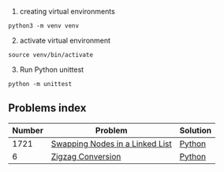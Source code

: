 1. creating virtual environments
```shell
python3 -m venv venv
```
2. activate virtual environment
```shell
source venv/bin/activate
```
3. Run Python unittest
```
python -m unittest
```
## Problems index
| Number | Problem                                                                                           | Solution                                                 |
|--------|---------------------------------------------------------------------------------------------------|----------------------------------------------------------|
| 1721   | [Swapping Nodes in a Linked List](https://leetcode.com/problems/swapping-nodes-in-a-linked-list/) | [Python](linked_list/swapping_nodes_in_a_linked_list.py) |
| 6      | [Zigzag Conversion](https://leetcode.com/problems/zigzag-conversion/)                             | [Python](zizzag_convertion.py)                           |